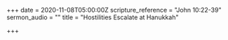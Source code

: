 +++
date = 2020-11-08T05:00:00Z
scripture_reference = "John 10:22-39"
sermon_audio = ""
title = "Hostilities Escalate at Hanukkah"

+++
